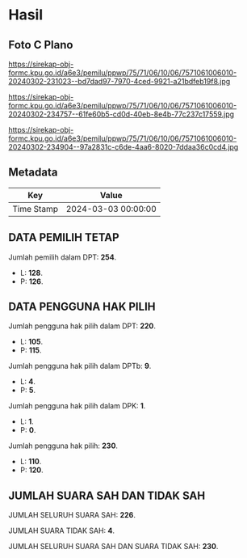 # Hasil

## Foto C Plano

https://sirekap-obj-formc.kpu.go.id/a6e3/pemilu/ppwp/75/71/06/10/06/7571061006010-20240302-231023--bd7dad97-7970-4ced-9921-a21bdfeb19f8.jpg

https://sirekap-obj-formc.kpu.go.id/a6e3/pemilu/ppwp/75/71/06/10/06/7571061006010-20240302-234757--61fe60b5-cd0d-40eb-8e4b-77c237c17559.jpg

https://sirekap-obj-formc.kpu.go.id/a6e3/pemilu/ppwp/75/71/06/10/06/7571061006010-20240302-234904--97a2831c-c6de-4aa6-8020-7ddaa36c0cd4.jpg


## Metadata

| Key        | Value               |
| ---------- | ------------------- |
| Time Stamp | 2024-03-03 00:00:00 |


## DATA PEMILIH TETAP

Jumlah pemilih dalam DPT: **254**.
 * L: **128**.
 * P: **126**.

## DATA PENGGUNA HAK PILIH

Jumlah pengguna hak pilih dalam DPT: **220**.
 * L: **105**.
 * P: **115**.

Jumlah pengguna hak pilih dalam DPTb: **9**.
 * L: **4**.
 * P: **5**.

Jumlah pengguna hak pilih dalam DPK: **1**.
 * L: **1**.
 * P: **0**.

Jumlah pengguna hak pilih: **230**.
 * L: **110**.
 * P: **120**.

## JUMLAH SUARA SAH DAN TIDAK SAH

JUMLAH SELURUH SUARA SAH: **226**.

JUMLAH SUARA TIDAK SAH: **4**.

JUMLAH SELURUH SUARA SAH DAN SUARA TIDAK SAH: **230**.


